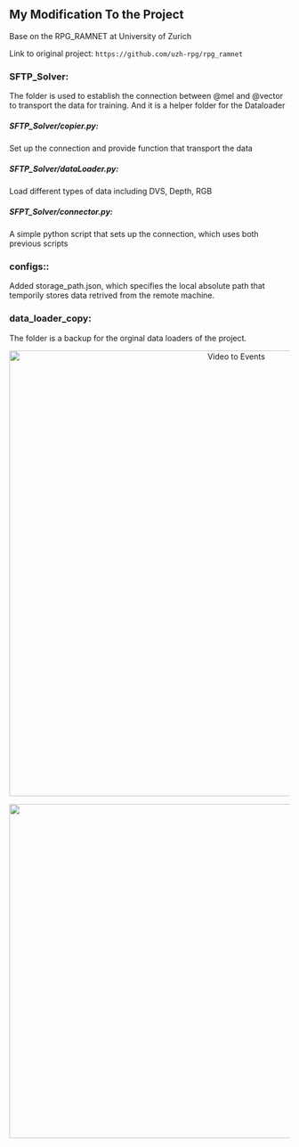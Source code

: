 ## My Modification To the Project

Base on the RPG_RAMNET at University of Zurich

Link to original project: `https://github.com/uzh-rpg/rpg_ramnet`

### **SFTP_Solver**:
The folder is used to establish the connection between @mel and @vector to transport the data for training. And it is a helper folder for the Dataloader

##### **SFTP_Solver/copier.py**: 
Set up the connection and provide function that transport the data

##### **SFTP_Solver/dataLoader.py**:
Load different types of data including DVS, Depth, RGB

##### **SFPT_Solver/connector.py**:
A simple python script that sets up the connection, which uses both previous scripts


### **configs:**:

Added storage_path.json, which specifies the local absolute path that temporily stores data retrived from the remote machine.


### **data_loader_copy**:

The folder is a backup for the orginal data loaders of the project.

<p align="center">
    <img src="doc/event_scape_s01_preview_w.gif" alt="Video to Events" width="800"/>
</p>

<p align="center">
<img src="doc/img/RAM_Net_preview.png" width="600">
</p>
